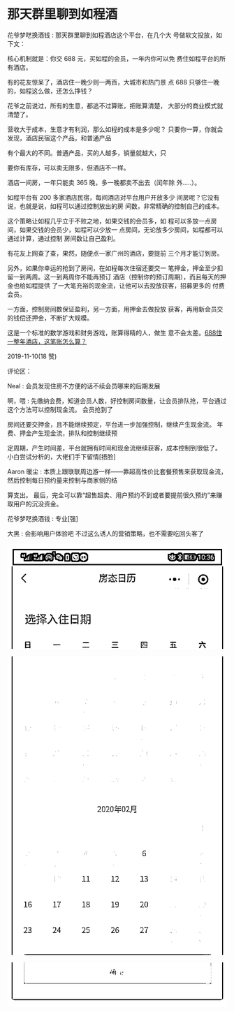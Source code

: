 # 那天群里聊到如程酒

花爷梦呓换酒钱 : 那天群里聊到如程酒店这个平台，在几个大 号做软文投放，如下文：

核心机制就是：你交 688 元，买如程的会员，一年内你可以免 费住如程平台的所有酒店。

有的花友惊呆了，酒店住一晚少则一两百，大城市和热门景 点 688 只够住一晚的，如程这么做，还怎么挣钱？

花爷之前说过，所有的生意，都逃不过算账，把账算清楚， 大部分的商业模式就清楚了。

营收大于成本，生意才有利润，那么如程的成本是多少呢？ 只要你一算，你就会发现，酒店民宿这个产品，和普通产品

有个最大的不同。普通产品，买的人越多，销量就越大，只

要你有库存，可以卖无限多，但酒店不一样。

酒店一间房，一年只能卖 365 晚，多一晚都卖不出去（闰年除 外…..）。

如程平台有 200 多家酒店民宿，每间酒店对平台用户开放多少 间房呢？它没有说，也就是说，如程可以通过控制放出的房 间数，非常精确的控制自己的成本。

这个策略让如程几乎立于不败之地，如果交钱的会员多，如 程可以多放一点房间，如果交钱的会员少，如程可以少放一 点房间，无论放多少房间，如程都可以通过计算，通过控制 房间数让自己盈利。

有花友上网查了查，果然，随便点一家广州的酒店，要提前 三个月才能订到房。

另外，如果你幸运的抢到了房间，在如程每次住宿还要交一 笔押金，押金至少扣留一到两周。这一到两周你不能再预订 酒店（控制你的预订周期），而且每天的押金也给如程提供 了一大笔充裕的现金流，让他可以去投放获客，招募更多的 付费会员。

一方面，控制房间数保证盈利，另一方面，用押金去做投放 获客，再用新会员交的钱偿还押金，不断扩大规模。

这是一个标准的数学游戏和财务游戏，账算得精的人，做生 意不会太差。[688](https://mp.weixin.qq.com/s/gHB1d7XyeKp6SIXsgXzAyw)[住一整年酒店，这笔账怎么算？](https://mp.weixin.qq.com/s/gHB1d7XyeKp6SIXsgXzAyw)

2019-11-10(18 赞)

评论区：

Neal : 会员发现住房不方便的话不续会员哪来的后期发展

啊，喂 : 先缴纳会费，知道会员人数，好控制房间数量，让会员排队抢，平台通过这个方法可以控制现金流。 会员抢到了

房间还要交押金，且不能继续预定，平台进一步加强控制，继续产生现金流。 年费、押金产生现金流，排队和控制继续预

定周期，产生时间差，平台就拥有时间和现金流继续获客，成本控制到很低了。 小白尝试分析的，大佬们手下留情[捂脸]

Aaron 暖尘 : 本质上跟联联周边游一样——靠超高性价比套餐预售来获取现金流，然后控制每日预约量来控制与商家侧的结

算支出。 最后，完全可以靠“超售超卖、用户预约不到或者要提前很久预约”来赚取用户的沉没资金。

花爷梦呓换酒钱 : 专业[强]

大黑 : 会影响用户体验吧 不过这么诱人的营销策略，也不需要吃回头客了

![image](img/Image_011.png)

![image](img/Image_012.png)

![image](img/Image_013.png)